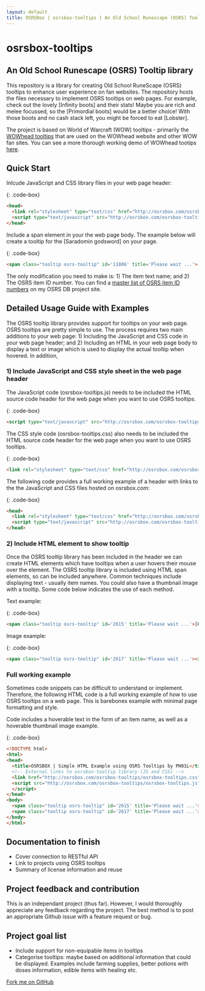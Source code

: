 ```yaml
---
layout: default
title: OSRSBox | osrsbox-tooltips | An Old School Runescape (OSRS) Tooltip library
---
```


# osrsbox-tooltips
## An Old School Runescape (OSRS) Tooltip library

This repository is a library for creating Old School RuneScape (OSRS) tooltips to enhance user experience on fan websites. The repository hosts the files necessary to implement OSRS tooltips on web pages. For example, check out the lovely <span class="tooltip osrs-tooltip" id='6920' title='Please wait ...'>[Infinity boots]</span> and their stats! Maybe you are rich and melee focussed, so the <span class="tooltip osrs-tooltip" id='13239' title='Please wait ...'>[Primordial boots]</span> would be a better choice! With those boots and no cash stack left, you might be forced to eat <span class="tooltip osrs-tooltip" id='379' title='Please wait ...'>[Lobster]</span>.

The project is based on World of Warcraft (WOW) tooltips - primarily the [WOWhead tooltips](http://www.wowhead.com/tooltips) that are used on the WOWhead website and other WOW fan sites. You can see a more thorough working demo of WOWhead tootips [here](http://wow.zamimg.com/widgets/power/demo.html).

## Quick Start

Inlcude JavaScript and CSS library files in your web page header:

{: .code-box}
```html
<head>
  <link rel="stylesheet" type="text/css" href="http://osrsbox.com/osrsbox-tooltips/osrsbox-tooltips.css">
  <script type="text/javascript" src="http://osrsbox.com/osrsbox-tooltips/osrsbox-tooltips.js"></script>
</head>
```
Include a span element in your the web page body. The example below will create a tooltip for the <span class="tooltip osrs-tooltip" id='11806' title='Please wait ...'>[Saradomin godsword]</span> on your page.

{: .code-box}
```html
<span class="tooltip osrs-tooltip" id='11806' title='Please wait ...'>[Saradomin godsword]</span>
```

The only modification you need to make is: 1) The item text name; and 2) The OSRS item ID number. You can find a [master list of OSRS item ID numbers](http://osrsbox.com/osrsbox-db/OSRS-ItemIDS.txt) on my OSRS DB project site.

## Detailed Usage Guide with Examples

The OSRS tooltip library provides support for tooltips on your web page. OSRS tooltips are pretty simple to use. The process requires two main additions to your web page: 1) Including the JavaScript and CSS code in your web page header; and 2) Including an HTML in your web page body to display a text or image which is used to display the actual tooltip when hovered. In addition, 

### 1) Include JavaScript and CSS style sheet in the web page header

The JavaScript code (osrsbox-tooltips.js) needs to be included the HTML source code header for the web page when you want to use OSRS tooltips.

{: .code-box}
``` html
<script type="text/javascript" src="http://osrsbox.com/osrsbox-tooltips/osrsbox-tooltips.js"></script>
```

The CSS style code (osrsbox-tooltips.css) also needs to be included the HTML source code header for the web page when you want to use OSRS tooltips.

{: .code-box}
```html
<link rel="stylesheet" type="text/css" href="http://osrsbox.com/osrsbox-tooltips/osrsbox-tooltips.css">
```

The following code provides a full working example of a header with links to the the JavaScript and CSS files hosted on osrsbox.com:

{: .code-box}
```html
<head>
  <link rel="stylesheet" type="text/css" href="http://osrsbox.com/osrsbox-tooltips/osrsbox-tooltips.css">
  <script type="text/javascript" src="http://osrsbox.com/osrsbox-tooltips/osrsbox-tooltips.js"></script>
</head>
```

### 2) Include HTML element to show tooltip

Once the OSRS tooltip library has been included in the header we can create HTML elements which have tooltips when a user hovers their mouse over the element. The OSRS tooltip library is included using HTML span elements, so can be included anywhere. Common techniques include displaying text - usually item names. You could also have a thumbnail image with a tooltip. Some code below indicates the use of each method.

Text example:

{: .code-box}
```html
<span class="tooltip osrs-tooltip" id='2615' title='Please wait ...'>[Rune platebody (g)]</span>
```

Image example:

{: .code-box}
``` html
<span class="tooltip osrs-tooltip" id='2617' title='Please wait ...'><img class="" height="32" width="32" src="http://osrsbox.com/osrsbox-db/items-icons/2/2617.png"></span>
```

### Full working example

Sometimes code snippets can be difficult to understand or implement. Therefore, the following HTML code is a full working example of how to use OSRS tooltips on a web page. This is barebones example with minimal page formatting and style. 

Code includes a hoverable text in the form of an item name, as well as a hoverable thumbnail image example. 

{: .code-box}
```html
<!DOCTYPE html>
<html>
<head>
  <title>OSRSBOX | Simple HTML Example using OSRS Tooltips by PH01L</title>
  <!-- External links to osrsbox-tooltip library (JS and CSS) -->
  <link href="http://osrsbox.com/osrsbox-tooltips/osrsbox-tooltips.css" rel="stylesheet" type="text/css">
  <script src="http://osrsbox.com/osrsbox-tooltips/osrsbox-tooltips.js" type="text/javascript">
  </script>
</head>
<body>
  <span class="tooltip osrs-tooltip" id='2615' title='Please wait ...'>[Rune platebody (g)]</span>
  <span class="tooltip osrs-tooltip" id='2617' title='Please wait ...'><img class="" height="32" width="32" src="http://osrsbox.com/osrsbox-db/items-icons/2/2617.png"></span>
</body>
</html>
```

## Documentation to finish

+ Cover connection to RESTful API
+ Link to projects using OSRS tooltips
+ Summary of license information and reuse

## Project feedback and contribution

This is an independant project (thus far). However, I would thoroughly appreciate any feedback regarding the project. The best method is to post an appropriate Github issue with a feature request or bug. 

## Project goal list

+ Include support for non-equipable items in tooltips
+ Categorise tooltips: maybe based on additional information that could be displayed. Examples include farming supplies, better potions with doses information, edible items with healing etc.

<span id="forkongithub"><a href="https://github.com/osrsbox/osrsbox-tooltips">Fork me on GitHub</a></span>